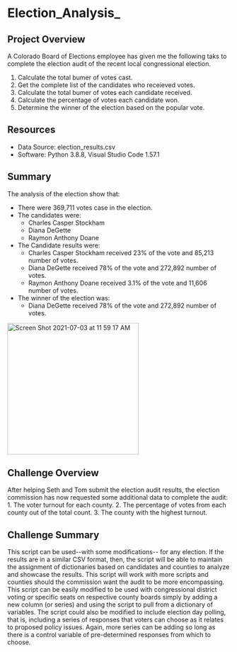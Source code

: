 # Election_Analysis_

## Project Overview
A Colorado Board of Elections employee has given me the following taks to complete the election audit of the recent local congressional election.

1. Calculate the total bumer of votes cast.
2. Get the complete list of the candidates who receieved votes.
3. Calculate the total bumer of votes each candidate received.
4. Calculate the percentage of votes each candidate won.
5. Determine the winner of the election based on the popular vote. 

## Resources
- Data Source: election_results.csv
- Software: Python 3.8.8, Visual Studio Code 1.57.1

## Summary
The analysis of the election show that:
- There were 369,711 votes case in the election.
- The candidates were:
    - Charles Casper Stockham
    - Diana DeGette
    - Raymon Anthony Doane
 - The Candidate results were:
    - Charles Casper Stockham received 23% of the vote and 85,213 number of votes. 
    - Diana DeGette received 78% of the vote and 272,892 number of votes.
    - Raymon Anthony Doane received 3.1% of the vote and 11,606 number of votes.
- The winner of the election was:
    - Diana DeGette received 78% of the vote and 272,892 number of votes.

<img width="297" alt="Screen Shot 2021-07-03 at 11 59 17 AM" src="https://user-images.githubusercontent.com/84995704/124361733-37d3d780-dbf6-11eb-9d15-2ede3d7d7fd5.png">

## Challenge Overview
After helping Seth and Tom submit the election audit results, the election commission has now requested some additional data to complete the audit:
    1. The voter turnout for each county.
    2. The percentage of votes from each county out of the total count.
    3. The county with the highest turnout. 
## Challenge Summary
This script can be used--with some modifications-- for any election. If the results are in a similar CSV format, then, the script will be able to maintain the assignment of dictionaries based on candidates and counties to analyze and showcase the results. This script will work with more scripts and counties should the commission want the audit to be more encompassing. This script can be easily modified to be used with congressional district voting or specific seats on respective county boards simply by adding a new column (or series) and using the script to pull from a dictionary of variables. The script could also be modified to include election day polling, that is, including a series of responses that voters can choose as it relates to proposed policy issues. Again, more series can be adding so long as there is a control variable of pre-determined responses from which to choose. 

